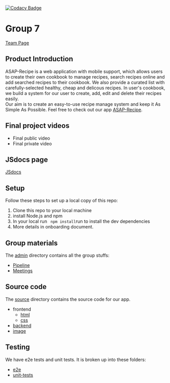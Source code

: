 [![Codacy Badge](https://app.codacy.com/project/badge/Grade/a420bf5aee4643208df56c92df8d91fe)](https://www.codacy.com/gh/cse110-fa21-group7/cse110-fa21-group7/dashboard?utm_source=github.com&utm_medium=referral&utm_content=cse110-fa21-group7/cse110-fa21-group7&utm_campaign=Badge_Grade)

# Group 7

[Team Page](https://github.com/cse110-fa21-group7/cse110-fa21-group7/blob/main/admin/team.md)

## Product Introduction

ASAP-Recipe is a web application with mobile support, which allows users to create their own cookbook to manage recipes, search recipes online and add searched recipes to their cookbook. We also provide a curated list with carefully-selected healthy, cheap and delicous recipes. In user's cookbook, we build a system for our user to create, add, edit and delete their recipes easily.  
Our aim is to create an easy-to-use recipe manage system and keep it As Simple As Possible. Feel free to check out our app
[ASAP-Recipe](https://asap-recipe-app.herokuapp.com/).

## Final project videos

- Final public video
- Final private video

## JSdocs page

[JSdocs](https://cse110-fa21-group7.github.io/cse110-fa21-group7/)

## Setup

Follow these steps to set up a local copy of this repo:

1. Clone this repo to your local machine
2. install Node.js and npm
3. In your local run ` npm install`run to install the dev dependencies
4. More details in onboarding document.

## Group materials

The [admin](https://github.com/cse110-fa21-group7/cse110-fa21-group7/tree/main/admin) directory contains all the group stuffs:

- [Pipeline](https://github.com/cse110-fa21-group7/cse110-fa21-group7/tree/main/admin/cipipeline)
- [Meetings](https://github.com/cse110-fa21-group7/cse110-fa21-group7/tree/main/admin/meetings)

## Source code

The [source](source) directory contains the source code for our app.

- frontend
  - [html](source/html)
  - [css](source/css)
- [backend](source/js)
- [image](source/img)

## Testing

We have e2e tests and unit tests. It is broken up into these folders:

- [e2e](cypress/integration/)
- [unit-tests](source/test)
